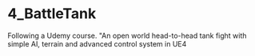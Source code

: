 # 4_BattleTank
Following a Udemy course. "An open world head-to-head tank fight with simple AI, terrain and advanced control system in UE4
